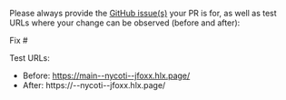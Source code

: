 Please always provide the [GitHub issue(s)](../issues) your PR is for, as well as test URLs where your change can be observed (before and after):

Fix #<gh-issue-id>

Test URLs:
- Before: https://main--nycoti--jfoxx.hlx.page/
- After: https://<branch>--nycoti--jfoxx.hlx.page/
